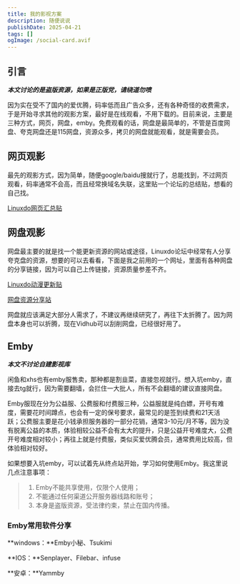 ```yaml
---
title: 我的影视方案
description: 随便说说
publishDate: 2025-04-21
tags: []
ogImage: /social-card.avif
---
```

## 引言

***本文讨论的是盗版资源，如果是正版党，请绕道勿喷***

因为实在受不了国内的爱优腾，码率低而且广告众多，还有各种奇怪的收费需求，于是开始寻求其他的观影方案，最好是在线观看，不用下载的。目前来说，主要是三种方式，网页，网盘，emby。免费观看的话，网盘是最简单的，不管是百度网盘、夸克网盘还是115网盘，资源众多，拷贝的网盘就能观看，就是需要会员。

## 网页观影

最先的观影方式，因为简单，随便google/baidu搜就行了，总能找到，不过网页观看，码率通常不会高，而且经常换域名失联，这里贴一个论坛的总结贴，想看的自己找。

[Linuxdo网页汇总贴](https://linux.do/t/topic/197934)

## 网盘观影

网盘最主要的就是找一个能更新资源的网站或途径，Linuxdo论坛中经常有人分享夸克盘的资源，想要的可以去看看，下面是我之前用的一个网址，里面有各种网盘的分享链接，因为可以自己上传链接，资源质量参差不齐。

[Linuxdo动漫更新贴](https://linux.do/t/topic/507156)

[网盘资源分享站](https://www.gying.in)

网盘就应该满足大部分人需求了，不建议再继续研究了，再往下太折腾了。因为网盘本身也可以折腾，现在Vidhub可以刮削网盘，已经很好用了。

## Emby

***本文不讨论自建影视库***

闲鱼和xhs也有emby服售卖，那种都是割韭菜，直接忽视就行。想入坑emby，直接去tg就行，因为需要翻墙，会拦住一大批人，所有不会翻墙的建议直接网盘。

Emby服现在分为公益服、公费服和付费服三种，公益服就是纯白嫖，开号有难度，需要花时间蹲点，也会有一定的保号要求，最常见的是签到续费和21天活跃；公费服主要是花小钱承担服务器的一部分花销，通常3-10元/月不等，因为没有脱离公益的本质，体验相较公益不会有太大的提升，只是公益开号难度大，公费开号难度相对较小；再往上就是付费服，类似买爱优腾会员，通常费用比较高，但体验相对较好。

如果想要入坑emby，可以试着先从终点站开始，学习如何使用Emby。我这里说几点注意事项：

>1. Emby不能共享使用，仅限个人使用；
>2. 不能通过任何渠道公开服务器线路和账号；
>3. 本身是盗版资源，受法律约束，禁止在国内传播。

### Emby常用软件分享

**windows：**Emby小秘、Tsukimi

**IOS：**Senplayer、Filebar、infuse

**安卓：**Yammby

